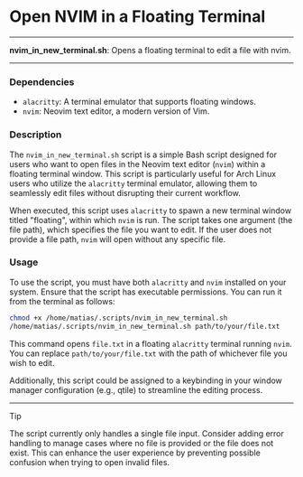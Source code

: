 # Open NVIM in a Floating Terminal

---

**nvim_in_new_terminal.sh**: Opens a floating terminal to edit a file with nvim.

---

### Dependencies

- `alacritty`: A terminal emulator that supports floating windows.
- `nvim`: Neovim text editor, a modern version of Vim.

### Description

The `nvim_in_new_terminal.sh` script is a simple Bash script designed for users who want to open files in the Neovim text editor (`nvim`) within a floating terminal window. This script is particularly useful for Arch Linux users who utilize the `alacritty` terminal emulator, allowing them to seamlessly edit files without disrupting their current workflow.

When executed, this script uses `alacritty` to spawn a new terminal window titled "floating", within which `nvim` is run. The script takes one argument (the file path), which specifies the file you want to edit. If the user does not provide a file path, `nvim` will open without any specific file.

### Usage

To use the script, you must have both `alacritty` and `nvim` installed on your system. Ensure that the script has executable permissions. You can run it from the terminal as follows:

```bash
chmod +x /home/matias/.scripts/nvim_in_new_terminal.sh
/home/matias/.scripts/nvim_in_new_terminal.sh path/to/your/file.txt
```

This command opens `file.txt` in a floating `alacritty` terminal running `nvim`. You can replace `path/to/your/file.txt` with the path of whichever file you wish to edit.

Additionally, this script could be assigned to a keybinding in your window manager configuration (e.g., qtile) to streamline the editing process.

---

> [!TIP]  
> The script currently only handles a single file input. Consider adding error handling to manage cases where no file is provided or the file does not exist. This can enhance the user experience by preventing possible confusion when trying to open invalid files.